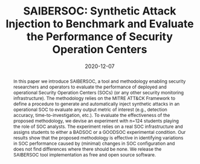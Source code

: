 ---
title: "SAIBERSOC: Synthetic Attack Injection to Benchmark and Evaluate the Performance of Security Operation Centers"
collection: publications
permalink: /publication/2020-12-07-saibersoc
date: 2020-12-07
extra_info: "<b>(Acceptance rate: 23% - Distinguished Paper Award with Artifacts ACSAC 2020)</b>"
venue: 'In Proceedings of the 36th Annual Computer Security Applications Conference (ACSAC 2020)'
open_access_link: "https://arxiv.org/abs/2010.08453"
publisher_link: "https://dl.acm.org/doi/10.1145/3427228.3427233"
awards: "Distinguished Paper Award with Artifacts ACSAC 2020"
authors: 'Rosso, M., Campobasso, M., Gankhuyag, G., Allodi, L.'
abstract: "In this paper we introduce SAIBERSOC, a tool and methodology enabling security researchers and operators to evaluate the performance of deployed and operational Security Operation Centers (SOCs) (or any other security monitoring infrastructure). The methodology relies on the MITRE ATT&CK Framework to define a procedure to generate and automatically inject synthetic attacks in an operational SOC to evaluate any output metric of interest (e.g., detection accuracy, time-to-investigation, etc.). To evaluate the effectiveness of the proposed methodology, we devise an experiment with n=124 students playing the role of SOC analysts. The experiment relies on a real SOC infrastructure and assigns students to either a BADSOC or a GOODSOC experimental condition. Our results show that the proposed methodology is effective in identifying variations in SOC performance caused by (minimal) changes in SOC configuration and does not  find differences where there should be none. We release the SAIBERSOC tool implementation as free and open source software."
source: https://gitlab.tue.nl/saibersoc/acsac2020-artifacts
---